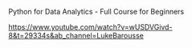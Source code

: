 Python for Data Analytics - Full Course for Beginners

https://www.youtube.com/watch?v=wUSDVGivd-8&t=29334s&ab_channel=LukeBarousse
